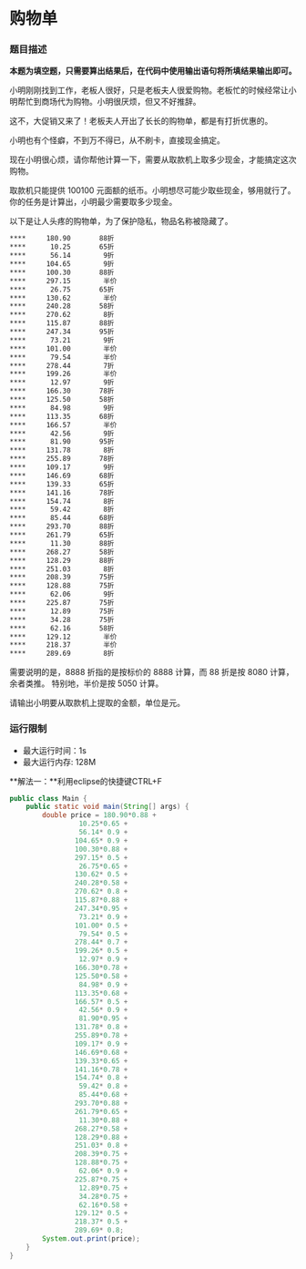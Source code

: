 # 购物单

### 题目描述

**本题为填空题，只需要算出结果后，在代码中使用输出语句将所填结果输出即可。**

小明刚刚找到工作，老板人很好，只是老板夫人很爱购物。老板忙的时候经常让小明帮忙到商场代为购物。小明很厌烦，但又不好推辞。

这不，大促销又来了！老板夫人开出了长长的购物单，都是有打折优惠的。

小明也有个怪癖，不到万不得已，从不刷卡，直接现金搞定。

现在小明很心烦，请你帮他计算一下，需要从取款机上取多少现金，才能搞定这次购物。

取款机只能提供 100100 元面额的纸币。小明想尽可能少取些现金，够用就行了。 你的任务是计算出，小明最少需要取多少现金。

以下是让人头疼的购物单，为了保护隐私，物品名称被隐藏了。

```txt
****     180.90       88折
****      10.25       65折
****      56.14        9折
****     104.65        9折
****     100.30       88折
****     297.15        半价
****      26.75       65折
****     130.62        半价
****     240.28       58折
****     270.62        8折
****     115.87       88折
****     247.34       95折
****      73.21        9折
****     101.00        半价
****      79.54        半价
****     278.44        7折
****     199.26        半价
****      12.97        9折
****     166.30       78折
****     125.50       58折
****      84.98        9折
****     113.35       68折
****     166.57        半价
****      42.56        9折
****      81.90       95折
****     131.78        8折
****     255.89       78折
****     109.17        9折
****     146.69       68折
****     139.33       65折
****     141.16       78折
****     154.74        8折
****      59.42        8折
****      85.44       68折
****     293.70       88折
****     261.79       65折
****      11.30       88折
****     268.27       58折
****     128.29       88折
****     251.03        8折
****     208.39       75折
****     128.88       75折
****      62.06        9折
****     225.87       75折
****      12.89       75折
****      34.28       75折
****      62.16       58折
****     129.12        半价
****     218.37        半价
****     289.69        8折
```

需要说明的是，8888 折指的是按标价的 8888 计算，而 88 折是按 8080 计算，余者类推。 特别地，半价是按 5050 计算。

请输出小明要从取款机上提取的金额，单位是元。

### 运行限制

- 最大运行时间：1s
- 最大运行内存: 128M

**解法一：**利用eclipse的快捷键CTRL+F

```java
public class Main {
	public static void main(String[] args) {
		double price = 180.90*0.88 + 
				 10.25*0.65 + 
				 56.14* 0.9 + 
				104.65* 0.9 + 
				100.30*0.88 + 
				297.15* 0.5 + 
				 26.75*0.65 + 
				130.62* 0.5 + 
				240.28*0.58 + 
				270.62* 0.8 + 
				115.87*0.88 + 
				247.34*0.95 + 
				 73.21* 0.9 + 
				101.00* 0.5 + 
				 79.54* 0.5 + 
				278.44* 0.7 + 
				199.26* 0.5 + 
				 12.97* 0.9 + 
				166.30*0.78 + 
				125.50*0.58 + 
				 84.98* 0.9 + 
				113.35*0.68 + 
				166.57* 0.5 + 
				 42.56* 0.9 + 
				 81.90*0.95 + 
				131.78* 0.8 + 
				255.89*0.78 + 
				109.17* 0.9 + 
				146.69*0.68 + 
				139.33*0.65 + 
				141.16*0.78 + 
				154.74* 0.8 + 
				 59.42* 0.8 + 
				 85.44*0.68 + 
				293.70*0.88 + 
				261.79*0.65 + 
				 11.30*0.88 + 
				268.27*0.58 + 
				128.29*0.88 + 
				251.03* 0.8 + 
				208.39*0.75 + 
				128.88*0.75 + 
				 62.06* 0.9 + 
				225.87*0.75 + 
				 12.89*0.75 + 
				 34.28*0.75 + 
				 62.16*0.58 + 
				129.12* 0.5 + 
				218.37* 0.5 + 
				289.69* 0.8;
		System.out.print(price);
	}	
}
```

